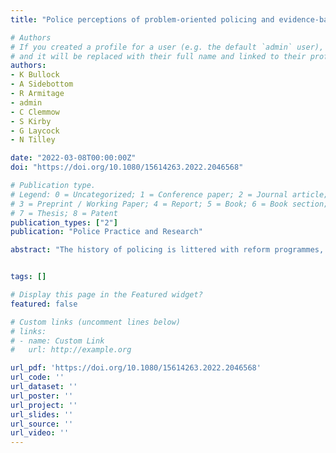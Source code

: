```yaml
---
title: "Police perceptions of problem-oriented policing and evidence-based policing: evidence from England and Wales"

# Authors
# If you created a profile for a user (e.g. the default `admin` user), write the username (folder name) here 
# and it will be replaced with their full name and linked to their profile.
authors:
- K Bullock
- A Sidebottom
- R Armitage
- admin
- C Clemmow
- S Kirby
- G Laycock
- N Tilley

date: "2022-03-08T00:00:00Z"
doi: "https://doi.org/10.1080/15614263.2022.2046568"

# Publication type.
# Legend: 0 = Uncategorized; 1 = Conference paper; 2 = Journal article;
# 3 = Preprint / Working Paper; 4 = Report; 5 = Book; 6 = Book section;
# 7 = Thesis; 8 = Patent
publication_types: ["2"]
publication: "Police Practice and Research"

abstract: "The history of policing is littered with reform programmes, which aim to improve effectiveness, efficiency and legitimacy. Problem-oriented policing (POP) and evidence-based policing (EBP) are two popular and enduring reform efforts, both of which have generated significant researcher and practitioner attention. There are important similarities between POP and EBP: both approaches provide a framework intended to improve the outcomes of policing. There are also key differences, however, in terms of their main objectives, standards of evidence and units of analysis. Despite both approaches being widely advocated and implemented, presently little is known about police practitioner understanding of the relationship between POP and EBP, both in principle and in practice. To address this gap, this paper draws on survey (n = 4,141) and interview (n = 86) data collected from 19 police forces in England and Wales in 2019 to explore police practitioners’ views on the relationship between POP and EBP, and the extent to which these two approaches inform contemporary police practices. Our findings indicate that respondents generally viewed the two approaches as complementary and important frameworks for orienting police work. However, respondents also drew attention to how the two approaches are not always connected organisationally nor in the minds of police personnel. In addition, challenges were identified in the application of both approaches in practice. Our results suggest that more needs to be done to maximise the potential of POP and EBP, both separately and synergistically. The article concludes by suggesting some ways in which this might be achieved."


tags: []

# Display this page in the Featured widget?
featured: false

# Custom links (uncomment lines below)
# links:
# - name: Custom Link
#   url: http://example.org

url_pdf: 'https://doi.org/10.1080/15614263.2022.2046568'
url_code: ''
url_dataset: ''
url_poster: ''
url_project: ''
url_slides: ''
url_source: ''
url_video: ''
---
```

